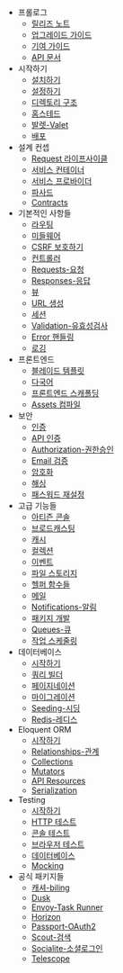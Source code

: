 - 프롤로그
    - [릴리즈 노트](/docs/{{version}}/releases)
    - [업그레이드 가이드](/docs/{{version}}/upgrade)
    - [기여 가이드](/docs/{{version}}/contributions)
    - [API 문서](/api/6.x)
- 시작하기
    - [설치하기](/docs/{{version}}/installation)
    - [설정하기](/docs/{{version}}/configuration)
    - [디렉토리 구조](/docs/{{version}}/structure)
    - [홈스테드](/docs/{{version}}/homestead)
    - [발렛-Valet](/docs/{{version}}/valet)
    - [배포](/docs/{{version}}/deployment)
- 설계 컨셉
    - [Request 라이프사이클](/docs/{{version}}/lifecycle)
    - [서비스 컨테이너](/docs/{{version}}/container)
    - [서비스 프로바이더](/docs/{{version}}/providers)
    - [파사드](/docs/{{version}}/facades)
    - [Contracts](/docs/{{version}}/contracts)
- 기본적인 사항들
    - [라우팅](/docs/{{version}}/routing)
    - [미들웨어](/docs/{{version}}/middleware)
    - [CSRF 보호하기](/docs/{{version}}/csrf)
    - [컨트롤러](/docs/{{version}}/controllers)
    - [Requests-요청](/docs/{{version}}/requests)
    - [Responses-응답](/docs/{{version}}/responses)
    - [뷰](/docs/{{version}}/views)
    - [URL 생성](/docs/{{version}}/urls)
    - [세션](/docs/{{version}}/session)
    - [Validation-유효성검사](/docs/{{version}}/validation)
    - [Error 핸들링](/docs/{{version}}/errors)
    - [로깅](/docs/{{version}}/logging)
- 프론트엔드
    - [블레이드 템플릿](/docs/{{version}}/blade)
    - [다국어](/docs/{{version}}/localization)
    - [프론트엔드 스캐폴딩](/docs/{{version}}/frontend)
    - [Assets 컴파일](/docs/{{version}}/mix)
- 보안
    - [인증](/docs/{{version}}/authentication)
    - [API 인증](/docs/{{version}}/api-authentication)
    - [Authorization-권한승인](/docs/{{version}}/authorization)
    - [Email 검증](/docs/{{version}}/verification)
    - [암호화](/docs/{{version}}/encryption)
    - [해싱](/docs/{{version}}/hashing)
    - [패스워드 재설정](/docs/{{version}}/passwords)
- 고급 기능들
    - [아티즌 콘솔](/docs/{{version}}/artisan)
    - [브로드캐스팅](/docs/{{version}}/broadcasting)
    - [캐시](/docs/{{version}}/cache)
    - [컬렉션](/docs/{{version}}/collections)
    - [이벤트](/docs/{{version}}/events)
    - [파일 스토리지](/docs/{{version}}/filesystem)
    - [헬퍼 함수들](/docs/{{version}}/helpers)
    - [메일](/docs/{{version}}/mail)
    - [Notifications-알림](/docs/{{version}}/notifications)
    - [패키지 개발](/docs/{{version}}/packages)
    - [Queues-큐](/docs/{{version}}/queues)
    - [작업 스케줄링](/docs/{{version}}/scheduling)
- 데이터베이스
    - [시작하기](/docs/{{version}}/database)
    - [쿼리 빌더](/docs/{{version}}/queries)
    - [페이지네이션](/docs/{{version}}/pagination)
    - [마이그레이션](/docs/{{version}}/migrations)
    - [Seeding-시딩](/docs/{{version}}/seeding)
    - [Redis-레디스](/docs/{{version}}/redis)
- Eloquent ORM
    - [시작하기](/docs/{{version}}/eloquent)
    - [Relationships-관계](/docs/{{version}}/eloquent-relationships)
    - [Collections](/docs/{{version}}/eloquent-collections)
    - [Mutators](/docs/{{version}}/eloquent-mutators)
    - [API Resources](/docs/{{version}}/eloquent-resources)
    - [Serialization](/docs/{{version}}/eloquent-serialization)
- Testing
    - [시작하기](/docs/{{version}}/testing)
    - [HTTP 테스트](/docs/{{version}}/http-tests)
    - [콘솔 테스트](/docs/{{version}}/console-tests)
    - [브라우저 테스트](/docs/{{version}}/dusk)
    - [데이터베이스](/docs/{{version}}/database-testing)
    - [Mocking](/docs/{{version}}/mocking)
- 공식 패키지들
    - [캐셔-biling](/docs/{{version}}/billing)
    - [Dusk](/docs/{{version}}/dusk)
    - [Envoy-Task Runner](/docs/{{version}}/envoy)
    - [Horizon](/docs/{{version}}/horizon)
    - [Passport-OAuth2](/docs/{{version}}/passport)
    - [Scout-검색](/docs/{{version}}/scout)
    - [Socialite-소셜로그인](/docs/{{version}}/socialite)
    - [Telescope](/docs/{{version}}/telescope)
